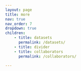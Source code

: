 ```yaml
---
layout: page
title: more
nav: true
nav_order: 7
dropdown: true
children:
    - title: datasets
      permalink: /datasets/
    - title: divider
    - title: collaborators
      permalink: /collaborators/

---
```


